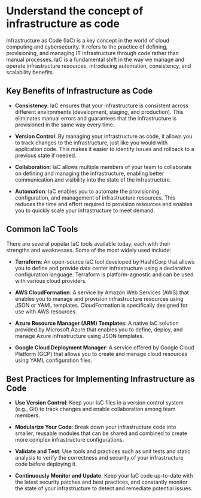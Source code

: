 # Understand the concept of infrastructure as code

Infrastructure as Code (IaC) is a key concept in the world of cloud computing and cybersecurity. It refers to the practice of defining, provisioning, and managing IT infrastructure through code rather than manual processes. IaC is a fundamental shift in the way we manage and operate infrastructure resources, introducing automation, consistency, and scalability benefits.

## Key Benefits of Infrastructure as Code

- **Consistency**: IaC ensures that your infrastructure is consistent across different environments (development, staging, and production). This eliminates manual errors and guarantees that the infrastructure is provisioned in the same way every time.

- **Version Control**: By managing your infrastructure as code, it allows you to track changes to the infrastructure, just like you would with application code. This makes it easier to identify issues and rollback to a previous state if needed.

- **Collaboration**: IaC allows multiple members of your team to collaborate on defining and managing the infrastructure, enabling better communication and visibility into the state of the infrastructure.

- **Automation**: IaC enables you to automate the provisioning, configuration, and management of infrastructure resources. This reduces the time and effort required to provision resources and enables you to quickly scale your infrastructure to meet demand.

## Common IaC Tools

There are several popular IaC tools available today, each with their strengths and weaknesses. Some of the most widely used include:

- **Terraform**: An open-source IaC tool developed by HashiCorp that allows you to define and provide data center infrastructure using a declarative configuration language. Terraform is platform-agnostic and can be used with various cloud providers.

- **AWS CloudFormation**: A service by Amazon Web Services (AWS) that enables you to manage and provision infrastructure resources using JSON or YAML templates. CloudFormation is specifically designed for use with AWS resources.

- **Azure Resource Manager (ARM) Templates**: A native IaC solution provided by Microsoft Azure that enables you to define, deploy, and manage Azure infrastructure using JSON templates.

- **Google Cloud Deployment Manager**: A service offered by Google Cloud Platform (GCP) that allows you to create and manage cloud resources using YAML configuration files.

## Best Practices for Implementing Infrastructure as Code

- **Use Version Control**: Keep your IaC files in a version control system (e.g., Git) to track changes and enable collaboration among team members.

- **Modularize Your Code**: Break down your infrastructure code into smaller, reusable modules that can be shared and combined to create more complex infrastructure configurations.

- **Validate and Test**: Use tools and practices such as unit tests and static analysis to verify the correctness and security of your infrastructure code before deploying it.

- **Continuously Monitor and Update**: Keep your IaC code up-to-date with the latest security patches and best practices, and constantly monitor the state of your infrastructure to detect and remediate potential issues.